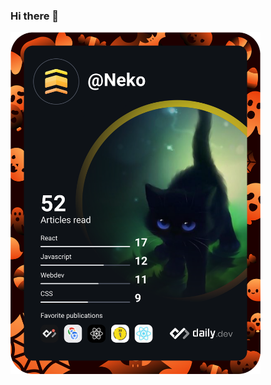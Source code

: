 ### Hi there 👋
<a href="https://app.daily.dev/DailyDevTips"><img src="https://github.com/Camille1993/Camille1993/blob/master/devcard.svg" width="400" alt="Camille Hautois's Dev Card"/></a>
<!--
**Camille1993/Camille1993** is a ✨ _special_ ✨ repository because its `README.md` (this file) appears on your GitHub profile.

Here are some ideas to get you started:

- 🔭 I’m currently working on ...
- 🌱 I’m currently learning ...
- 👯 I’m looking to collaborate on ...
- 🤔 I’m looking for help with ...
- 💬 Ask me about ...
- 📫 How to reach me: ...
- 😄 Pronouns: ...
- ⚡ Fun fact: ...
-->
